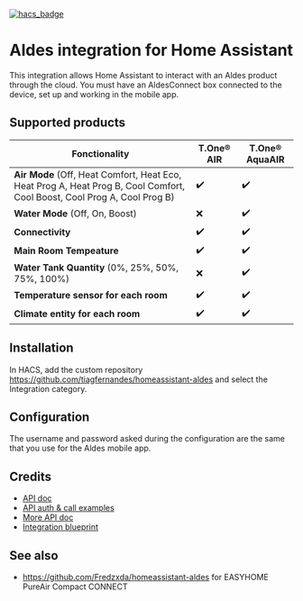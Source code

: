 [![hacs_badge](https://img.shields.io/badge/HACS-Custom-41BDF5.svg)](https://github.com/hacs/integration)

# Aldes integration for Home Assistant

This integration allows Home Assistant to interact with an Aldes product through the cloud. You must have an AldesConnect box connected to the device, set up and working in the mobile app.

## Supported products

| **Fonctionality**                                                                                                        | **T.One® AIR** | **T.One® AquaAIR** |
| ------------------------------------------------------------------------------------------------------------------------ | -------------- | ------------------ |
| **Air Mode** (Off, Heat Comfort, Heat Eco, Heat Prog A, Heat Prog B, Cool Comfort, Cool Boost, Cool Prog A, Cool Prog B) | ✔️              | ✔️                  |
| **Water Mode** (Off, On, Boost)                                                                                          | ❌              | ✔️                  |
| **Connectivity**                                                                                                         | ✔️              | ✔️                  |
| **Main Room Tempeature**                                                                                                 | ✔️              | ✔️                  |
| **Water Tank Quantity** (0%, 25%, 50%, 75%, 100%)                                                                        | ❌              | ✔️                  |
| **Temperature sensor for each room**                                                                                     | ✔️              | ✔️                  |
| **Climate entity for each room**                                                                                         | ✔️              | ✔️                  |


## Installation

In HACS, add the custom repository https://github.com/tiagfernandes/homeassistant-aldes and select the Integration category.

## Configuration

The username and password asked during the configuration are the same that you use for the Aldes mobile app.

## Credits

- [API doc](https://community.jeedom.com/t/aldes-connect-api/57068)
- [API auth & call examples](https://github.com/aalmazanarbs/hassio_aldes)
- [More API doc](https://community.jeedom.com/t/aldes-t-one-api-php/94269)
- [Integration blueprint](https://github.com/custom-components/integration_blueprint)

## See also

- https://github.com/Fredzxda/homeassistant-aldes for EASYHOME PureAir Compact CONNECT
